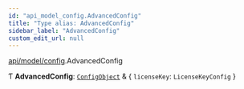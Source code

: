 ```yaml
---
id: "api_model_config.AdvancedConfig"
title: "Type alias: AdvancedConfig"
sidebar_label: "AdvancedConfig"
custom_edit_url: null
---
```


[api/model/config](/api/modules/api_model_config.md).AdvancedConfig

Ƭ **AdvancedConfig**: [`ConfigObject`](/api/interfaces/api_model_config.ConfigObject.md) & { `licenseKey`: `LicenseKeyConfig`  }
